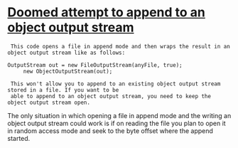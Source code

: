 # [Doomed attempt to append to an object output stream](https://spotbugs.readthedocs.io/en/latest/bugDescriptions.html#IO_APPENDING_TO_OBJECT_OUTPUT_STREAM)

     This code opens a file in append mode and then wraps the result in an object output stream like as follows:

    OutputStream out = new FileOutputStream(anyFile, true);
         new ObjectOutputStream(out);

     This won't allow you to append to an existing object output stream stored in a file. If you want to be
     able to append to an object output stream, you need to keep the object output stream open.

The only situation in which opening a file in append mode and the writing an object output stream
      could work is if on reading the file you plan to open it in random access mode and seek to the byte offset
      where the append started.